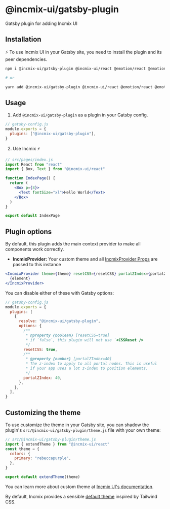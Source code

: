 # @incmix-ui/gatsby-plugin

Gatsby plugin for adding Incmix UI

## Installation

⚡ To use Incmix UI in your Gatsby site, you need to install the plugin and its
peer dependencies.

```sh
npm i @incmix-ui/gatsby-plugin @incmix-ui/react @emotion/react @emotion/styled framer-motion

# or

yarn add @incmix-ui/gatsby-plugin @incmix-ui/react @emotion/react @emotion/styled framer-motion
```

## Usage

1. Add `@incmix-ui/gatsby-plugin` as a plugin in your Gatsby config.

```js
// gatsby-config.js
module.exports = {
  plugins: ["@incmix-ui/gatsby-plugin"],
}
```

2. Use Incmix ⚡

```jsx
// src/pages/index.js
import React from "react"
import { Box, Text } from "@incmix-ui/react"

function IndexPage() {
  return (
    <Box p={8}>
      <Text fontSize="xl">Hello World</Text>
    </Box>
  )
}

export default IndexPage
```

## Plugin options

By default, this plugin adds the main context provider to make all components
work correctly.

- **IncmixProvider:** Your custom theme and all
  [IncmixProvider Props](https://incmix-ui.com/docs/getting-started#Incmixprovider-props)
  are passed to this instance

```jsx
<IncmixProvider theme={theme} resetCSS={resetCSS} portalZIndex={portalZIndex}>
  {element}
</IncmixProvider>
```

You can disable either of these with Gatsby options:

```js
// gatsby-config.js
module.exports = {
  plugins: [
    {
      resolve: "@incmix-ui/gatsby-plugin",
      options: {
        /**
         * @property {boolean} [resetCSS=true]
         * if `false`, this plugin will not use `<CSSReset />
         */
        resetCSS: true,
        /**
         * @property {number} [portalZIndex=40]
         * The z-index to apply to all portal nodes. This is useful
         * if your app uses a lot z-index to position elements.
         */
        portalZIndex: 40,
      },
    },
  ],
}
```

## Customizing the theme

To use customize the theme in your Gatsby site, you can shadow the plugin's
`src/@incmix-ui/gatsby-plugin/theme.js` file with your own theme:

```js
// src/@incmix-ui/gatsby-plugin/theme.js
import { extendTheme } from "@incmix-ui/react"
const theme = {
  colors: {
    primary: "rebeccapurple",
  },
}

export default extendTheme(theme)
```

You can learn more about custom theme at
[Incmix UI's documentation](https://incmix-ui.com/theme).

By default, Incmix provides a sensible
[default theme](https://github.com/incmix-ui/incmix-ui/tree/main/packages/theme)
inspired by Tailwind CSS.
